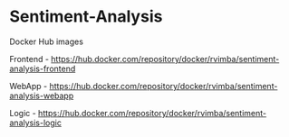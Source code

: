 # Sentiment-Analysis

Docker Hub images

  Frontend - https://hub.docker.com/repository/docker/rvimba/sentiment-analysis-frontend
  
  WebApp - https://hub.docker.com/repository/docker/rvimba/sentiment-analysis-webapp
  
  Logic - https://hub.docker.com/repository/docker/rvimba/sentiment-analysis-logic
  
